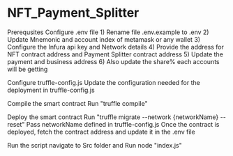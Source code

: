 # NFT_Payment_Splitter

Prerequsites
Configure .env file
    1) Rename file .env.example to .env
    2) Update Mnemonic and account index of metamask or any wallet
    3) Configure the Infura api key and Network details
    4) Provide the address for NFT contract address and Payment Splitter contract address
    5) Update the payment and business address
    6) Also update the share% each accounts will be getting

Configure truffle-config.js
    Update the configuration needed for the deployment in truffle-config.js


Compile the smart contract
    Run  "truffle compile"

Deploy the smart contract
    Run  "truffle migrate --network {networkName} --reset"
    Pass networkName defined in truffle-config.js
    Once the contract is deployed, fetch the contract address and update it in the .env file

Run the script
    navigate to Src folder and Run node "index.js"    

